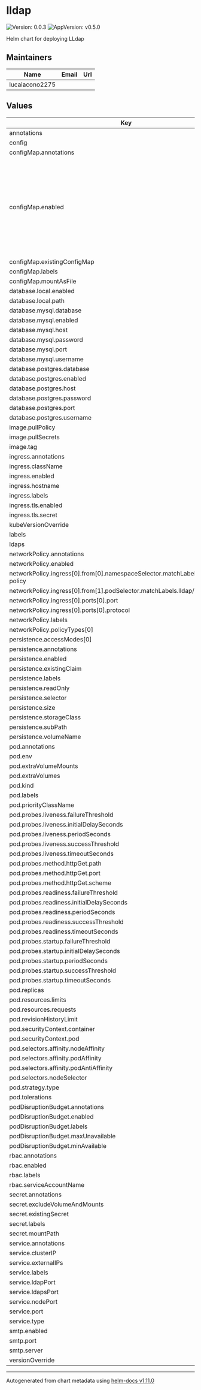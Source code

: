 # lldap

![Version: 0.0.3](https://img.shields.io/badge/Version-0.0.3-informational?style=flat-square) ![AppVersion: v0.5.0](https://img.shields.io/badge/AppVersion-v0.5.0-informational?style=flat-square)

Helm chart for deploying LLdap

## Maintainers

| Name | Email | Url |
| ---- | ------ | --- |
| lucaiacono2275 |  |  |

## Values

| Key | Type | Default | Description |
|-----|------|---------|-------------|
| annotations | object | `{}` |  |
| config | object | `{}` |  |
| configMap.annotations | object | `{}` |  |
| configMap.enabled | bool | `true` | Enable the configMap source for the config. If this is false you need to provide a volumeMount via PV/PVC or other means that mounts to /config. |
| configMap.existingConfigMap | string | `""` |  |
| configMap.labels | object | `{}` |  |
| configMap.mountAsFile | bool | `false` |  |
| database.local.enabled | bool | `false` |  |
| database.local.path | string | `"/data/users.db"` |  |
| database.mysql.database | string | `"lldap"` |  |
| database.mysql.enabled | bool | `false` |  |
| database.mysql.host | string | `"mysql.databases.svc.cluster.local"` |  |
| database.mysql.password | string | `"password"` |  |
| database.mysql.port | int | `3306` |  |
| database.mysql.username | string | `"lldap"` |  |
| database.postgres.database | string | `"lldap"` |  |
| database.postgres.enabled | bool | `false` |  |
| database.postgres.host | string | `"postgres.databases.svc.cluster.local"` |  |
| database.postgres.password | string | `"password"` |  |
| database.postgres.port | int | `5432` |  |
| database.postgres.username | string | `"lldap"` |  |
| image.pullPolicy | string | `"IfNotPresent"` |  |
| image.pullSecrets | list | `[]` |  |
| image.tag | string | `"stable"` |  |
| ingress.annotations | object | `{}` |  |
| ingress.className | string | `"nginx"` |  |
| ingress.enabled | bool | `false` |  |
| ingress.hostname | string | `"lldap.example.com"` |  |
| ingress.labels | object | `{}` |  |
| ingress.tls.enabled | bool | `true` |  |
| ingress.tls.secret | string | `"lldap-tls"` |  |
| kubeVersionOverride | string | `""` |  |
| labels | object | `{}` |  |
| ldaps | object | `{}` |  |
| networkPolicy.annotations | object | `{}` |  |
| networkPolicy.enabled | bool | `false` |  |
| networkPolicy.ingress[0].from[0].namespaceSelector.matchLabels.lldap/network-policy | string | `"namespace"` |  |
| networkPolicy.ingress[0].from[1].podSelector.matchLabels.lldap/network-policy | string | `"pod"` |  |
| networkPolicy.ingress[0].ports[0].port | int | `9091` |  |
| networkPolicy.ingress[0].ports[0].protocol | string | `"TCP"` |  |
| networkPolicy.labels | object | `{}` |  |
| networkPolicy.policyTypes[0] | string | `"Ingress"` |  |
| persistence.accessModes[0] | string | `"ReadWriteOnce"` |  |
| persistence.annotations | object | `{}` |  |
| persistence.enabled | bool | `false` |  |
| persistence.existingClaim | string | `""` |  |
| persistence.labels | object | `{}` |  |
| persistence.readOnly | bool | `false` |  |
| persistence.selector | object | `{}` |  |
| persistence.size | string | `"100Mi"` |  |
| persistence.storageClass | string | `""` |  |
| persistence.subPath | string | `""` |  |
| persistence.volumeName | string | `""` |  |
| pod.annotations | object | `{}` |  |
| pod.env | list | `[]` |  |
| pod.extraVolumeMounts | list | `[]` |  |
| pod.extraVolumes | list | `[]` |  |
| pod.kind | string | `"DaemonSet"` |  |
| pod.labels | object | `{}` |  |
| pod.priorityClassName | string | `""` |  |
| pod.probes.liveness.failureThreshold | int | `5` |  |
| pod.probes.liveness.initialDelaySeconds | int | `0` |  |
| pod.probes.liveness.periodSeconds | int | `30` |  |
| pod.probes.liveness.successThreshold | int | `1` |  |
| pod.probes.liveness.timeoutSeconds | int | `5` |  |
| pod.probes.method.httpGet.path | string | `"/"` |  |
| pod.probes.method.httpGet.port | string | `"http"` |  |
| pod.probes.method.httpGet.scheme | string | `"HTTP"` |  |
| pod.probes.readiness.failureThreshold | int | `5` |  |
| pod.probes.readiness.initialDelaySeconds | int | `0` |  |
| pod.probes.readiness.periodSeconds | int | `5` |  |
| pod.probes.readiness.successThreshold | int | `1` |  |
| pod.probes.readiness.timeoutSeconds | int | `5` |  |
| pod.probes.startup.failureThreshold | int | `6` |  |
| pod.probes.startup.initialDelaySeconds | int | `10` |  |
| pod.probes.startup.periodSeconds | int | `5` |  |
| pod.probes.startup.successThreshold | int | `1` |  |
| pod.probes.startup.timeoutSeconds | int | `5` |  |
| pod.replicas | int | `1` |  |
| pod.resources.limits | object | `{}` |  |
| pod.resources.requests | object | `{}` |  |
| pod.revisionHistoryLimit | int | `5` |  |
| pod.securityContext.container | object | `{}` |  |
| pod.securityContext.pod | object | `{}` |  |
| pod.selectors.affinity.nodeAffinity | object | `{}` |  |
| pod.selectors.affinity.podAffinity | object | `{}` |  |
| pod.selectors.affinity.podAntiAffinity | object | `{}` |  |
| pod.selectors.nodeSelector | object | `{}` |  |
| pod.strategy.type | string | `"RollingUpdate"` |  |
| pod.tolerations | list | `[]` |  |
| podDisruptionBudget.annotations | object | `{}` |  |
| podDisruptionBudget.enabled | bool | `false` |  |
| podDisruptionBudget.labels | object | `{}` |  |
| podDisruptionBudget.maxUnavailable | int | `0` |  |
| podDisruptionBudget.minAvailable | int | `0` |  |
| rbac.annotations | object | `{}` |  |
| rbac.enabled | bool | `false` |  |
| rbac.labels | object | `{}` |  |
| rbac.serviceAccountName | string | `"lldap"` |  |
| secret.annotations | object | `{}` |  |
| secret.excludeVolumeAndMounts | bool | `false` |  |
| secret.existingSecret | string | `""` |  |
| secret.labels | object | `{}` |  |
| secret.mountPath | string | `"/data"` |  |
| service.annotations | object | `{}` |  |
| service.clusterIP | object | `{}` |  |
| service.externalIPs | object | `{}` |  |
| service.labels | object | `{}` |  |
| service.ldapPort | int | `389` |  |
| service.ldapsPort | int | `636` |  |
| service.nodePort | int | `30091` |  |
| service.port | int | `80` |  |
| service.type | string | `"ClusterIP"` |  |
| smtp.enabled | bool | `false` |  |
| smtp.port | int | `587` |  |
| smtp.server | string | `"smtp.mail.svc.cluster.local"` |  |
| versionOverride | string | `""` |  |

----------------------------------------------
Autogenerated from chart metadata using [helm-docs v1.11.0](https://github.com/norwoodj/helm-docs/releases/v1.11.0)
